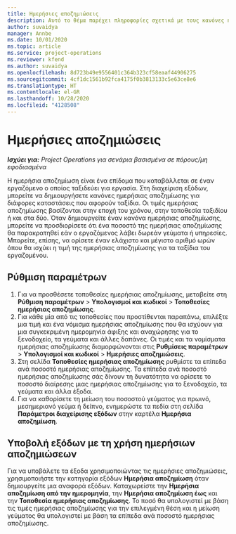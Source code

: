 ```yaml
---
title: Ημερήσιες αποζημιώσεις
description: Αυτό το θέμα παρέχει πληροφορίες σχετικά με τους κανόνες ημερήσιας αποζημίωσης που χρησιμοποιούνται στη διαχείριση δαπανών.
author: suvaidya
manager: Annbe
ms.date: 10/01/2020
ms.topic: article
ms.service: project-operations
ms.reviewer: kfend
ms.author: suvaidya
ms.openlocfilehash: 8d723b49e9556401c364b323cf58eaaf44906275
ms.sourcegitcommit: 4cf1dc1561b92fca4175f0b3813133c5e63ce8e6
ms.translationtype: HT
ms.contentlocale: el-GR
ms.lasthandoff: 10/28/2020
ms.locfileid: "4128508"
---
```

# <a name="per-diems"></a>Ημερήσιες αποζημιώσεις

_**Ισχύει για:** Project Operations για σενάρια βασισμένα σε πόρους/μη εφοδιασμένα_


Η ημερήσια αποζημίωση είναι ένα επίδομα που καταβάλλεται σε έναν εργαζόμενο ο οποίος ταξιδεύει για εργασία. Στη διαχείριση εξόδων, μπορείτε να δημιουργήσετε κανόνες ημερήσιας αποζημίωσης για διάφορες καταστάσεις που αφορούν ταξίδια. Οι τιμές ημερήσιας αποζημίωσης βασίζονται στην εποχή του χρόνου, στην τοποθεσία ταξιδίου ή και στα δύο. Όταν δημιουργείτε έναν κανόνα ημερήσιας αποζημίωσης, μπορείτε να προσδιορίσετε ότι ένα ποσοστό της ημερήσιας αποζημίωσης θα παρακρατηθεί εάν ο εργαζόμενος λάβει δωρεάν γεύματα ή υπηρεσίες. Μπορείτε, επίσης, να ορίσετε έναν ελάχιστο και μέγιστο αριθμό ωρών όπου θα ισχύει η τιμή της ημερήσιας αποζημίωσης για τα ταξίδια του εργαζομένου.

## <a name="configuration"></a>Ρύθμιση παραμέτρων 

1. Για να προσθέσετε τοποθεσίες ημερήσιας αποζημίωσης, μεταβείτε στη **Ρύθμιση παραμέτρων** > **Υπολογισμοί και κωδικοί** > **Τοποθεσίες ημερήσιας αποζημίωσης**.
2. Για κάθε μία από τις τοποθεσίες που προστίθενται παραπάνω, επιλέξτε μια τιμή και ένα νόμισμα ημερήσιας αποζημίωσης που θα ισχύουν για μια συγκεκριμένη ημερομηνία άφιξης και αναχώρησης για το ξενοδοχείο, τα γεύματα και άλλες δαπάνες. Οι τιμές και τα νομίσματα ημερήσιας αποζημίωσης διαμορφώνονται στις **Ρυθμίσεις παραμέτρων** > **Υπολογισμοί και κωδικοί** > **Ημερήσιες αποζημιώσεις**.
3. Στη σελίδα **Τοποθεσίες ημερήσιας αποζημίωσης** ρυθμίστε τα επίπεδα ανά ποσοστό ημερήσιας αποζημίωσης. Τα επίπεδα ανά ποσοστό ημερήσιας αποζημίωσης σάς δίνουν τη δυνατότητα να ορίσετε το ποσοστό διαίρεσης μιας ημερήσιας αποζημίωσης για το ξενοδοχείο, τα γεύματα και άλλα έξοδα. 
4. Για να καθορίσετε τη μείωση του ποσοστού γεύματος για πρωινό, μεσημεριανό γεύμα ή δείπνο, ενημερώστε τα πεδία στη σελίδα **Παράμετροι διαχείρισης εξόδων** στην καρτέλα **Ημερήσια αποζημίωση**. 
    
## <a name="submit-expenses-using-per-diem"></a>Υποβολή εξόδων με τη χρήση ημερήσιων αποζημιώσεων
Για να υποβάλετε τα έξοδα χρησιμοποιώντας τις ημερήσιες αποζημιώσεις, χρησιμοποιήστε την κατηγορία εξόδων **Ημερήσια αποζημίωση** όταν δημιουργείτε μια αναφορά εξόδων. Καταχωρείστε την **Ημερήσια αποζημίωση από την ημερομηνία**, την **Ημερήσια αποζημίωση έως** και την **Τοποθεσία ημερήσιας αποζημίωσης**. Το ποσό θα υπολογιστεί με βάση τις τιμές ημερήσιας αποζημίωσης για την επιλεγμένη θέση και η μείωση γεύματος θα υπολογιστεί με βάση τα επίπεδα ανά ποσοστό ημερήσιας αποζημίωσης.
